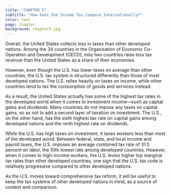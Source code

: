 ```yaml
---
title: "CHAPTER 5"
subtitle: "How Does the Income Tax Compare Internationally?"
color: teal
page: chapter
background: chapter5.jpg
---
```

Overall, the United States collects less in taxes than other developed nations. Among the 34 countries in the Organisation of Economic Co-Operation and Development (OECD), only two countries raise less tax revenue than the United States as a share of their economies.

However, even though the U.S. has lower taxes on average than other countries, the U.S. tax system is structured differently than those of most developed nations. The U.S. relies heavily on taxes on income, while other countries tend to tax the consumption of goods and services instead.

As a result, the United States actually has some of the highest tax rates in the developed world when it comes to investment income—such as capital gains and dividends. Many countries do not impose any taxes on capital gains, so as not to add a second layer of taxation on investment. The U.S., on the other hand, has the sixth highest tax rate on capital gains among developed nations and the ninth highest rate on dividends.

While the U.S. has high taxes on investment, it taxes workers less than most of the developed world. Between federal, state, and local income and payroll taxes, the U.S. imposes an average combined tax rate of 31.5 percent on labor, the 10th lowest rate among developed countries. However, when it comes to high-income workers, the U.S. levies higher top marginal tax rates than other developed countries, one sign that the U.S. tax code is relatively progressive compared to other developed nations.

As the U.S. moves toward comprehensive tax reform, it will be useful to keep the tax systems of other developed nations in mind, as a source of context and comparison.
